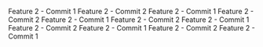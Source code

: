 Feature 2 - Commit 1
Feature 2 - Commit 2
Feature 2 - Commit 1
Feature 2 - Commit 2
Feature 2 - Commit 1
Feature 2 - Commit 2
Feature 2 - Commit 1
Feature 2 - Commit 2
Feature 2 - Commit 1
Feature 2 - Commit 2
Feature 2 - Commit 1
